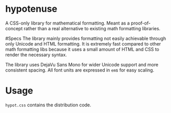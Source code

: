 # hypotenuse
A CSS-only library for mathematical formatting. Meant as a proof-of-concept rather than a real alternative to existing math formatting libraries.

#Specs
The library mainly provides formatting not easily achievable through only Unicode and HTML formatting. It is extremely fast compared to other math formatting libs because it uses a small amount of HTML and CSS to render the necessary syntax.

The library uses DejaVu Sans Mono for wider Unicode support and more consistent spacing. All font units are expressed in `em`s for easy scaling.

# Usage
`hypot.css` contains the distribution code.
